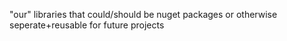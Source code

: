 "our" libraries that could/should be nuget packages or otherwise seperate+reusable for future projects
